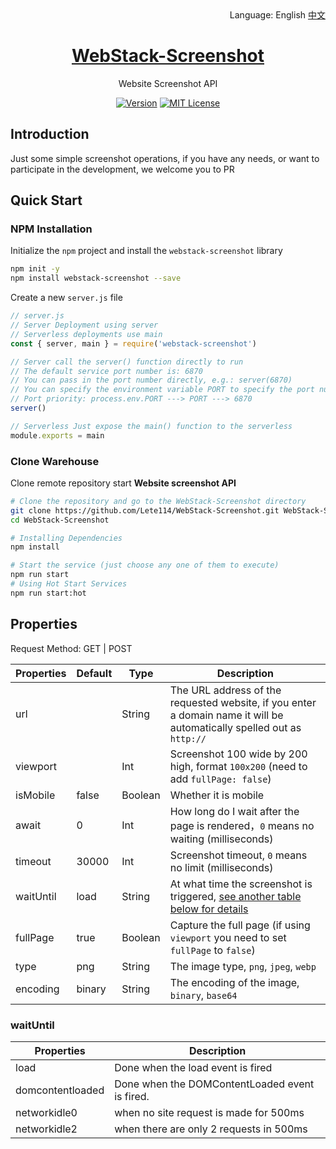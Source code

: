 <div align="right">
  Language:
  English
  <a title="中文" href="/README.md">中文</a>
</div>

<h1 align="center"><a href="https://github.com/lete114/WebStack-Screenshot" target="_blank">WebStack-Screenshot</a></h1>
<p align="center">Website Screenshot API </p>

<p align="center">
    <a href="https://github.com/Lete114/WebStack-Screenshot/releases/"><img src="https://img.shields.io/npm/v/webstack-screenshot?logo=npm" alt="Version"></a>
    <a href="https://github.com/Lete114/WebStack-Screenshot/blob/main/LICENSE"><img src="https://img.shields.io/npm/l/webstack-screenshot" alt="MIT License"></a>
</p>

## Introduction

Just some simple screenshot operations, if you have any needs, or want to participate in the development, we welcome you to PR

## Quick Start

### NPM Installation

Initialize the `npm` project and install the `webstack-screenshot` library

```bash
npm init -y
npm install webstack-screenshot --save
```

Create a new `server.js` file

```js
// server.js
// Server Deployment using server
// Serverless deployments use main
const { server, main } = require('webstack-screenshot')

// Server call the server() function directly to run
// The default service port number is: 6870
// You can pass in the port number directly, e.g.: server(6870)
// You can specify the environment variable PORT to specify the port number
// Port priority: process.env.PORT ---> PORT ---> 6870
server()

// Serverless Just expose the main() function to the serverless
module.exports = main
```

### Clone Warehouse

Clone remote repository start **Website screenshot API**

```bash
# Clone the repository and go to the WebStack-Screenshot directory
git clone https://github.com/Lete114/WebStack-Screenshot.git WebStack-Screenshot
cd WebStack-Screenshot

# Installing Dependencies
npm install

# Start the service (just choose any one of them to execute)
npm run start
# Using Hot Start Services
npm run start:hot
```

## Properties

Request Method: GET | POST

| Properties | Default | Type    | Description                                                                                                            |
| ---------- | ------- | ------- | ---------------------------------------------------------------------------------------------------------------------- |
| url        |         | String  | The URL address of the requested website, if you enter a domain name it will be automatically spelled out as `http://` |
| viewport   |         | Int     | Screenshot 100 wide by 200 high, format `100x200` (need to add `fullPage: false`)                                      |
| isMobile   | false   | Boolean | Whether it is mobile                                                                                                   |
| await      | 0       | Int     | How long do I wait after the page is rendered，`0` means no waiting (milliseconds)                                     |
| timeout    | 30000   | Int     | Screenshot timeout, `0` means no limit (milliseconds)                                                                  |
| waitUntil  | load    | String  | At what time the screenshot is triggered, [see another table below for details](#waituntil)                            |
| fullPage   | true    | Boolean | Capture the full page (if using `viewport` you need to set `fullPage` to `false`)                                      |
| type       | png     | String  | The image type, `png`, `jpeg`, `webp`                                                                                  |
| encoding   | binary  | String  | The encoding of the image, `binary`, `base64`                                                                          |

### waitUntil

| Properties       | Description                                    |
| ---------------- | ---------------------------------------------- |
| load             | Done when the load event is fired              |
| domcontentloaded | Done when the DOMContentLoaded event is fired. |
| networkidle0     | when no site request is made for 500ms         |
| networkidle2     | when there are only 2 requests in 500ms        |
